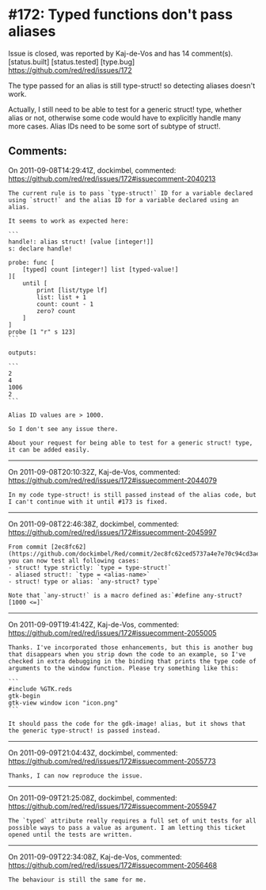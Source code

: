 
#172: Typed functions don't pass aliases
================================================================================
Issue is closed, was reported by Kaj-de-Vos and has 14 comment(s).
[status.built] [status.tested] [type.bug]
<https://github.com/red/red/issues/172>

The type passed for an alias is still type-struct! so detecting aliases doesn't work.

Actually, I still need to be able to test for a generic struct! type, whether alias or not, otherwise some code would have to explicitly handle many more cases. Alias IDs need to be some sort of subtype of struct!.



Comments:
--------------------------------------------------------------------------------

On 2011-09-08T14:29:41Z, dockimbel, commented:
<https://github.com/red/red/issues/172#issuecomment-2040213>

    The current rule is to pass `type-struct!` ID for a variable declared using `struct!` and the alias ID for a variable declared using an alias.
    
    It seems to work as expected here:
    
    ```
    handle!: alias struct! [value [integer!]]
    s: declare handle!
    
    probe: func [
        [typed] count [integer!] list [typed-value!]
    ][
        until [
            print [list/type lf]
            list: list + 1
            count: count - 1
            zero? count
        ]
    ]
    probe [1 "r" s 123]
    ```
    
    outputs:
    
    ```
    2
    4
    1006
    2
    ```
    
    Alias ID values are > 1000.
    
    So I don't see any issue there.
    
    About your request for being able to test for a generic struct! type, it can be added easily.

--------------------------------------------------------------------------------

On 2011-09-08T20:10:32Z, Kaj-de-Vos, commented:
<https://github.com/red/red/issues/172#issuecomment-2044079>

    In my code type-struct! is still passed instead of the alias code, but I can't continue with it until #173 is fixed.

--------------------------------------------------------------------------------

On 2011-09-08T22:46:38Z, dockimbel, commented:
<https://github.com/red/red/issues/172#issuecomment-2045997>

    From commit [2ec8fc62](https://github.com/dockimbel/Red/commit/2ec8fc62ced5737a4e7e70c94cd3ae29a183ca35), you can now test all following cases:
    - struct! type strictly: `type = type-struct!`
    - aliased struct!: `type = <alias-name>`
    - struct! type or alias: `any-struct? type`
    
    Note that `any-struct!` is a macro defined as:`#define any-struct?  [1000 <=]`

--------------------------------------------------------------------------------

On 2011-09-09T19:41:42Z, Kaj-de-Vos, commented:
<https://github.com/red/red/issues/172#issuecomment-2055005>

    Thanks. I've incorporated those enhancements, but this is another bug that disappears when you strip down the code to an example, so I've checked in extra debugging in the binding that prints the type code of arguments to the window function. Please try something like this:
    
    ```
    #include %GTK.reds
    gtk-begin
    gtk-view window icon "icon.png"
    ```
    
    It should pass the code for the gdk-image! alias, but it shows that the generic type-struct! is passed instead.

--------------------------------------------------------------------------------

On 2011-09-09T21:04:43Z, dockimbel, commented:
<https://github.com/red/red/issues/172#issuecomment-2055773>

    Thanks, I can now reproduce the issue.

--------------------------------------------------------------------------------

On 2011-09-09T21:25:08Z, dockimbel, commented:
<https://github.com/red/red/issues/172#issuecomment-2055947>

    The `typed` attribute really requires a full set of unit tests for all possible ways to pass a value as argument. I am letting this ticket opened until the tests are written.

--------------------------------------------------------------------------------

On 2011-09-09T22:34:08Z, Kaj-de-Vos, commented:
<https://github.com/red/red/issues/172#issuecomment-2056468>

    The behaviour is still the same for me.

